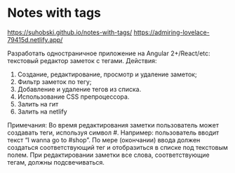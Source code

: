 # Notes with tags

https://suhobski.github.io/notes-with-tags/
https://admiring-lovelace-79415d.netlify.app/

Разработать одностраничное приложение на Angular 2+/React/etc: текстовый редактор заметок с тегами.
Действия:

1. Создание, редактирование, просмотр и удаление заметок;
2. Фильтр заметок по тегу;
3. Добавление и удаление тегов из списка.
4. Использование CSS препроцессора.
5. Залить на гит
6. Залить на netlify

Примечания:
Во время редактирования заметки пользователь может создавать теги, используя символ #.
Например: пользователь вводит текст “I wanna go to #shop”. По мере (окончании) ввода должен создаться соответствующий тег и отобразиться в списке под текстовым полем.
При редактировании заметки все слова, соответствующие тегам, должны подсвечиваться.
